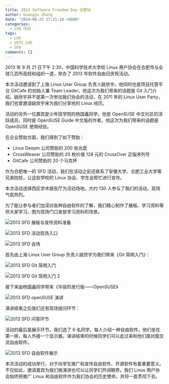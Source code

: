 ```yaml
---
title: 2013 Software Freedom Day 合肥站
author: Guangyu Zhang
date: "2014-08-25 17:21:18 +0800"
categories:
  - LUG 活动
tags:
  - LUG
  - USTC_LUG
  - SFD
comments: []
---
```


2013 年 9 月 21 日下午 2:30，中国科学技术大学校 Linux 用户协会在合肥市与全球几百所高校和组织一道，举办了 2013 年软件自由日庆祝活动。

本次活动邀请到了上海 Linux User Group 负责人姚欣宇。他同时也是项目托管平台 GitCafe 的创始人兼 Team Leader。他这次为我们带来的话题是 Git 入门介绍。姚欣宇并不是第一次参加我们协会的活动，在 2011 年的 Linux User Party，我们也曾邀请姚欣宇来为我们分享他的 Linux 经历。

活动的另外一位嘉宾是少年班学院的杨国鑫同学。他是 OpenSUSE 中文社区的活跃成员，同时是 OpenSUSE Guide 中文版的作者。他这次为我们带来的话题是 OpenSUSE 使用经验。

在企业赞助方面，我们得到了如下赞助：

- Linux Deepin 公司赞助的 200 张光盘
- CrossWeaver 公司赞助的 20 枚价值 128 元的 CrossOver 正版序列号
- GitCafe 公司赞助的 20 个马克杯

作为合肥唯一的 SFD 活动，我们在活动之前还联系了安徽大学、合肥工业大学等兄弟院校，让这些学校的 Linux 协会、学生会帮忙进行宣传。

本次活动选择西区学术报告厅为活动场地，大约 130 人参与了我们的活动，现场气氛热烈。

为了能让参与者们加深对各种自由软件的了解，我们精心制作了展板、学习资料等供大家学习。图为现场门口发放学习资料的场景。

![2013 SFD 展板与宣传资料准备](https://ftp.lug.ustc.edu.cn/wp-content/uploads/2013/12/2013sfd-zhanban.jpg)

![2013 SFD 活动现场入口](https://ftp.lug.ustc.edu.cn/wp-content/uploads/2014/08/2013sfd-entry.jpg)

![2013 SFD 会场](https://ftp.lug.ustc.edu.cn/wp-content/uploads/2014/08/2013sfd-scene1.jpg)

首先由上海 Linux User Group 负责人姚欣宇为我们带来《Git 简明入门》：

![2013 SFD Git 简明入门](https://ftp.lug.ustc.edu.cn/wp-content/uploads/2014/08/2013sfd-git1.jpg)

![2013 SFD Git 简明入门 2](https://ftp.lug.ustc.edu.cn/wp-content/uploads/2014/08/2013sfd-git2.jpg)

接下来由杨国鑫同学带来《华丽的发行版——OpenSUSE》

![2013 SFD openSUSE 演讲](https://ftp.lug.ustc.edu.cn/wp-content/uploads/2014/08/2013sfd-opensuse.jpg)

演讲结束之后我们还有现场提问环节：

![2013 SFD 问答环节](https://ftp.lug.ustc.edu.cn/wp-content/uploads/2014/08/2013sfd-quiz.jpg)

活动的最后是展示环节。我们选了 6 名同学，每人介绍一种自由软件。他们坐在第一排，每人外接一个显示器。演讲结束的时候同学们可以走过来和他们面对面交流自由软件。

![2013 SFD 自由软件展示](https://ftp.lug.ustc.edu.cn/wp-content/uploads/2014/08/2013sfd-scene2.jpg)

本次活动的成功举行，对于向学生推广和宣传自由软件、开源软件有着重要意义。不仅如此，邀请嘉宾为我们做演讲也可以让同学们开阔眼界。我们 Linux 用户协会始终把推广 Linux 和自由软件作为我们协会的历史使命，并将一直贯彻下去。
